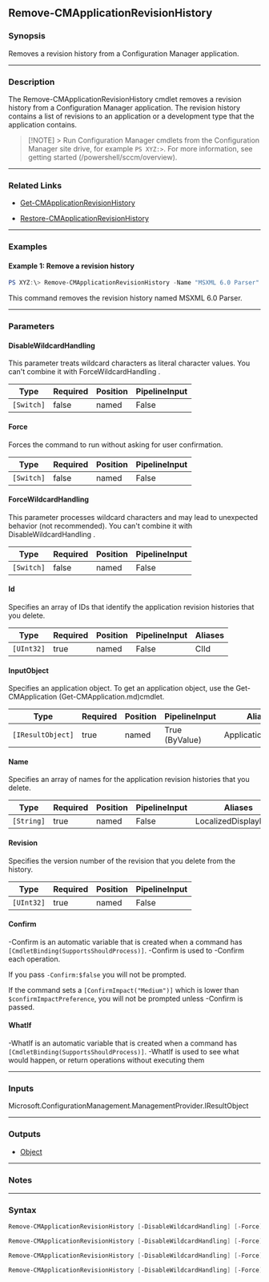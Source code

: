 Remove-CMApplicationRevisionHistory
-----------------------------------




### Synopsis
Removes a revision history from a Configuration Manager application.



---


### Description

The Remove-CMApplicationRevisionHistory cmdlet removes a revision history from a Configuration Manager application. The revision history contains a list of revisions to an application or a development type that the application contains.



> [!NOTE] > Run Configuration Manager cmdlets from the Configuration Manager site drive, for example `PS XYZ:>`. For more information, see getting started (/powershell/sccm/overview).



---


### Related Links
* [Get-CMApplicationRevisionHistory](Get-CMApplicationRevisionHistory)



* [Restore-CMApplicationRevisionHistory](Restore-CMApplicationRevisionHistory)





---


### Examples
#### Example 1: Remove a revision history
```PowerShell
PS XYZ:\> Remove-CMApplicationRevisionHistory -Name "MSXML 6.0 Parser"
```
This command removes the revision history named MSXML 6.0 Parser.


---


### Parameters
#### **DisableWildcardHandling**

This parameter treats wildcard characters as literal character values. You can't combine it with ForceWildcardHandling .






|Type      |Required|Position|PipelineInput|
|----------|--------|--------|-------------|
|`[Switch]`|false   |named   |False        |



#### **Force**

Forces the command to run without asking for user confirmation.






|Type      |Required|Position|PipelineInput|
|----------|--------|--------|-------------|
|`[Switch]`|false   |named   |False        |



#### **ForceWildcardHandling**

This parameter processes wildcard characters and may lead to unexpected behavior (not recommended). You can't combine it with DisableWildcardHandling .






|Type      |Required|Position|PipelineInput|
|----------|--------|--------|-------------|
|`[Switch]`|false   |named   |False        |



#### **Id**

Specifies an array of IDs that identify the application revision histories that you delete.






|Type      |Required|Position|PipelineInput|Aliases|
|----------|--------|--------|-------------|-------|
|`[UInt32]`|true    |named   |False        |CIId   |



#### **InputObject**

Specifies an application object. To get an application object, use the Get-CMApplication (Get-CMApplication.md)cmdlet.






|Type             |Required|Position|PipelineInput |Aliases            |
|-----------------|--------|--------|--------------|-------------------|
|`[IResultObject]`|true    |named   |True (ByValue)|ApplicationRevision|



#### **Name**

Specifies an array of names for the application revision histories that you delete.






|Type      |Required|Position|PipelineInput|Aliases             |
|----------|--------|--------|-------------|--------------------|
|`[String]`|true    |named   |False        |LocalizedDisplayName|



#### **Revision**

Specifies the version number of the revision that you delete from the history.






|Type      |Required|Position|PipelineInput|
|----------|--------|--------|-------------|
|`[UInt32]`|true    |named   |False        |



#### **Confirm**
-Confirm is an automatic variable that is created when a command has ```[CmdletBinding(SupportsShouldProcess)]```.
-Confirm is used to -Confirm each operation.

If you pass ```-Confirm:$false``` you will not be prompted.


If the command sets a ```[ConfirmImpact("Medium")]``` which is lower than ```$confirmImpactPreference```, you will not be prompted unless -Confirm is passed.

#### **WhatIf**
-WhatIf is an automatic variable that is created when a command has ```[CmdletBinding(SupportsShouldProcess)]```.
-WhatIf is used to see what would happen, or return operations without executing them


---


### Inputs
Microsoft.ConfigurationManagement.ManagementProvider.IResultObject





---


### Outputs
* [Object](https://learn.microsoft.com/en-us/dotnet/api/System.Object)






---


### Notes




---


### Syntax
```PowerShell
Remove-CMApplicationRevisionHistory [-DisableWildcardHandling] [-Force] [-ForceWildcardHandling] -Id <UInt32> -Revision <UInt32> [-Confirm] [-WhatIf] [<CommonParameters>]
```
```PowerShell
Remove-CMApplicationRevisionHistory [-DisableWildcardHandling] [-Force] [-ForceWildcardHandling] -InputObject <IResultObject> [-Confirm] [-WhatIf] [<CommonParameters>]
```
```PowerShell
Remove-CMApplicationRevisionHistory [-DisableWildcardHandling] [-Force] [-ForceWildcardHandling] -InputObject <IResultObject> -Revision <UInt32> [-Confirm] [-WhatIf] [<CommonParameters>]
```
```PowerShell
Remove-CMApplicationRevisionHistory [-DisableWildcardHandling] [-Force] [-ForceWildcardHandling] -Name <String> -Revision <UInt32> [-Confirm] [-WhatIf] [<CommonParameters>]
```
